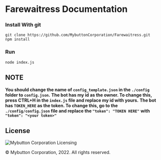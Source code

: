 # Farewaitress Documentation
### Install With git
    
    git clone https://github.com/MybuttonCorporation/Farewaitress.git  
    npm install
    
### Run
    
    
    node index.js
    
    
## NOTE ##

__You should change the name of `config_template.json` in the `./config` folder to `config.json`.__
__The bot has my id as the owner. To change this, press CTRL+H in the `index.js` file and replace my id with yours.__
__The bot has `TOKEN_HERE` as the token. To change this, go to the `./config/config.json` file and replace the `"token": "TOKEN HERE"`__
__with `"token": "<your token>"`__

## License ##
![Mybutton Corporation Licensing](https://mybutton.org/docs/tos)

© Mybutton Corporation, 2022. All rights reserved.